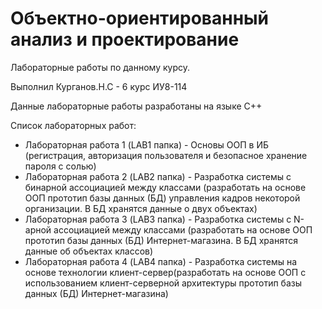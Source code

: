 # Объектно-ориентированный анализ и проектирование
Лабораторные работы по данному курсу.

Выполнил Курганов.Н.С - 6 курс ИУ8-114

Данные лабораторные работы разработаны на языке С++

Список лабораторных работ: 
* Лабораторная работа 1 (LAB1 папка) - Основы ООП в ИБ (регистрация, авторизация пользователя и безопасное хранение пароля с солью)
* Лабораторная работа 2 (LAB2 папка) - Разработка системы с бинарной ассоциацией между классами (разработать на основе ООП прототип базы данных (БД) управления кадров некоторой организации. В БД хранятся данные о двух объектах) 
* Лабораторная работа 3 (LAB3 папка) - Разработка системы с N-арной ассоциацией между классами (разработать на основе ООП прототип базы данных (БД) Интернет-магазина. В БД хранятся данные об объектах классов)
* Лабораторная работа 4 (LAB4 папка) - Разработка системы на основе технологии клиент-сервер(разработать на основе ООП с использованием клиент-серверной архитектуры прототип базы данных (БД) Интернет-магазина)
